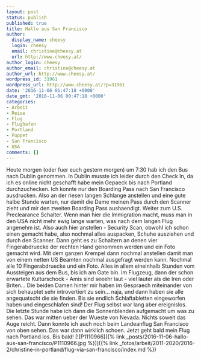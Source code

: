 ```yaml
---
layout: post
status: publish
published: true
title: Hallo aus San Francisco
author:
  display_name: cheesy
  login: cheesy
  email: christine@cheesy.at
  url: http://www.cheesy.at/
author_login: cheesy
author_email: christine@cheesy.at
author_url: http://www.cheesy.at/
wordpress_id: 31961
wordpress_url: http://www.cheesy.at/?p=31961
date: '2016-11-06 01:47:18 +0000'
date_gmt: '2016-11-06 00:47:18 +0000'
categories:
- Arbeit
- Reise
- Flug
- Flughafen
- Portland
- Puppet
- San Francisco
- USA
comments: []
---
```

Heute morgen (oder fuer euch gestern morgen) um 7:30 hab ich den Bus nach Dublin genommen.
In Dublin musste ich leider durch den Check In, da ich es online nicht geschafft habe mein Gepaeck bis nach Portland durchzuchecken. Ich konnte nur den Boarding Pass nach San Francisco ausdrucken.
Also an der riesen langen Schlange anstellen und eine gute halbe Stunde warten, nur damit die Dame meinen Pass durch den Scanner zieht und mir den zweiten Boarding Pass aushaendigt.
Weiter zum U.S. Preclearance Schalter. Wenn man hier die Immigration macht, muss man in den USA nicht mehr ewig lange warten, was nach dem langen Flug angenehm ist. Also auch hier anstellen - Security Scan, obwohl ich schon einen gemacht habe, also nochmal alles auspacken, Schuhe ausziehen und durch den Scanner. Dann geht es zu Schaltern an denen vier Fingerabdruecke der rechten Hand genommen werden und ein Foto gemacht wird. Mit dem ganzen Krempel dann nochmal anstellen damit man von einem netten US Beamten nochmal ausgefragt werden kann. Nochmal alle 10 Fingerabdruecke und ein Foto.
Alles in allem eineinhalb Stunden vom Aussteigen aus dem Bus, bis ich am Gate bin.
Im Flugzeug, dann der schon erwartete Kulturschock - Amis sind seeehr laut - viel lauter als die Iren oder Briten... Die beiden Damen hinter mir haben im Gespraech miteinander von sich behauptet sehr introvertiert zu sein... naja, und dann haben sie alle angequatscht die sie finden. Bis sie endlich Schlaftabletten eingeworfen haben und eingeschlafen sind!
Der Flug selbst war lang aber ereignislos. Die letzte Stunde habe ich dann die Sonnenblenden aufgemacht um was zu sehen. Das war mitten ueber der Wueste von Nevada. Nichts soweit das Auge reicht. Dann konnte ich auch noch beim Landeanflug San Francisco von oben sehen. Das war dann wirklich schoen.
Jetzt geht bald mein Flug nach Portland los. Bis bald!
[![P1110966]({% link _posts/2016-11-06-hallo-aus-san-francisco/P1110966.jpg %})]({% link _fotos/arbeit/2011-2020/2016-2/christine-in-portland/flug-via-san-francisco/index.md %})
